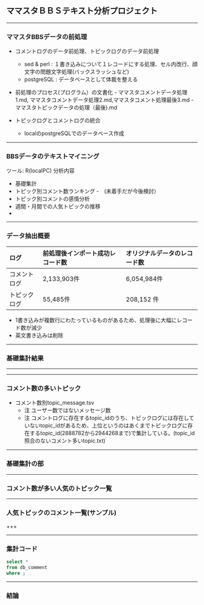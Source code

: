 ## ママスタＢＢＳテキスト分析プロジェクト

---

###  ママスタBBSデータの前処理

- コメントログのデータ前処理、トピックログのデータ前処理
	- sed & perl : １書き込みについて１レコードにする処理、セル内改行、顔文字の問題文字処理(バックスラッシュなど)
	- postgreSQL : データベースとして体裁を整える

- 前処理のプロセス(プログラム）の文書化
		- ママスタコメントデータ処理1.md, ママスタコメントデータ処理2.md,ママスタコメント処理最後3.md
		- ママスタトピックデータの処理（最後).md
- トピックログとコメントログの統合
	- localのpostgreSQLでのデータベース作成

---

### BBSデータのテキストマイニング
 ツール: R(localPC)
 分析内容

- 基礎集計
 - トピック別コメント数ランキング
 -　(未着手だが今後検討）
 - トピック別コメントの感情分析
 - 週間・月間での人気トピックの推移
 - 

---

### データ抽出概要


 |ログ| 前処理後インポート成功レコード数|オリジナルデータのレコード数|
 |:----|:----|:----|
 |コメントログ| 2,133,903件| 6,054,984件|
 |トピックログ| 55,485件| 208,152 件|

- 1書き込みが複数行にわたっているものがあるため、処理後に大幅にレコード数が減少
- 英文書き込みは削除

---

### 基礎集計結果
<hr>

---

### コメント数の多いトピック
- コメント数別topic_message.tsv
	- 注 ユーザー数ではないメッセージ数
	- 注 コメントログに存在するtopic_idのうち、トピックログには存在していないtopic_idがあるため、上位というのはあくまでトピックログに存在するtopic_id(2888782から2944268まで)で集計している。(topic_id照合のないコメント多いtopic.txt)

--- 

### 基礎集計の部

---

### コメント数が多い人気のトピック一覧


---

### 人気トピックのコメント一覧(サンプル)


+++



---

### 集計コード

```sql
select *
from db_comment
where ;

```

---

###  結論
